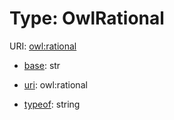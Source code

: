 # Type: OwlRational



URI: [owl:rational](http://www.w3.org/2002/07/owl#rational)

* [base](https://w3id.org/linkml/base): str

* [uri](https://w3id.org/linkml/uri): owl:rational


* [typeof](https://w3id.org/linkml/typeof): string









